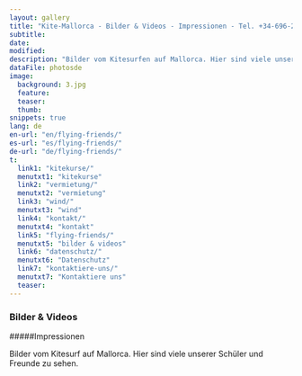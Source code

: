 ```yaml
---
layout: gallery
title: "Kite-Mallorca - Bilder & Videos - Impressionen - Tel. +34-696-264729"
subtitle: 
date: 
modified:
description: "Bilder vom Kitesurfen auf Mallorca. Hier sind viele unserer Schüler und Freunde zu sehen."
dataFile: photosde
image:
  background: 3.jpg
  feature:
  teaser:
  thumb:
snippets: true
lang: de
en-url: "en/flying-friends/"
es-url: "es/flying-friends/"
de-url: "de/flying-friends/"
t:
  link1: "kitekurse/"
  menutxt1: "kitekurse"
  link2: "vermietung/"
  menutxt2: "vermietung"
  link3: "wind/"
  menutxt3: "wind"
  link4: "kontakt/"
  menutxt4: "kontakt"
  link5: "flying-friends/"
  menutxt5: "bilder & videos"
  link6: "datenschutz/"
  menutxt6: "Datenschutz"
  link7: "kontaktiere-uns/"
  menutxt7: "Kontaktiere uns"
  teaser:
---
```


### Bilder & Videos

#####Impressionen

Bilder vom Kitesurf auf Mallorca. Hier sind viele unserer Schüler und Freunde zu sehen.
